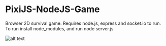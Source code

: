# PixiJS-NodeJS-Game
Browser 2D survival game. Requires node.js, express and socket.io to run.
To run install node_modules, and run node server.js


![alt text](https://raw.githubusercontent.com/grypesc/PixiJS-NodeJS-GameOnly/blob/master/Screenshot.png)
